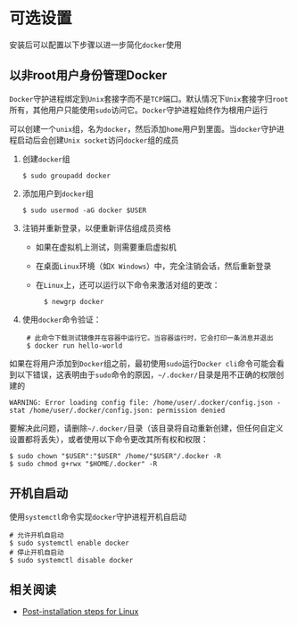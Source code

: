 
# 可选设置

安装后可以配置以下步骤以进一步简化`docker`使用

## 以非root用户身份管理Docker

`Docker`守护进程绑定到`Unix`套接字而不是`TCP`端口。默认情况下`Unix`套接字归`root`所有，其他用户只能使用`sudo`访问它。`Docker`守护进程始终作为根用户运行

可以创建一个`unix`组，名为`docker`，然后添加`home`用户到里面。当`docker`守护进程启动后会创建`Unix socket`访问`docker`组的成员

1. 创建`docker`组

    ```
    $ sudo groupadd docker
    ```

2. 添加用户到`docker`组

    ```
    $ sudo usermod -aG docker $USER
    ```

3. 注销并重新登录，以便重新评估组成员资格
    * 如果在虚拟机上测试，则需要重启虚拟机
    * 在桌面`Linux`环境（如`X Windows`）中，完全注销会话，然后重新登录
    * 在`Linux`上，还可以运行以下命令来激活对组的更改：

            $ newgrp docker 

4. 使用`docker`命令验证：

        # 此命令下载测试镜像并在容器中运行它。当容器运行时，它会打印一条消息并退出
        $ docker run hello-world

如果在将用户添加到`Docker`组之前，最初使用`sudo`运行`Docker cli`命令可能会看到以下错误，这表明由于`sudo`命令的原因，`~/.docker/`目录是用不正确的权限创建的

```
WARNING: Error loading config file: /home/user/.docker/config.json - stat /home/user/.docker/config.json: permission denied
```

要解决此问题，请删除`~/.docker/`目录（该目录将自动重新创建，但任何自定义设置都将丢失），或者使用以下命令更改其所有权和权限：

```
$ sudo chown "$USER":"$USER" /home/"$USER"/.docker -R
$ sudo chmod g+rwx "$HOME/.docker" -R
```

## 开机自启动

使用`systemctl`命令实现`docker`守护进程开机自启动

```
# 允许开机自启动
$ sudo systemctl enable docker
# 停止开机自启动
$ sudo systemctl disable docker
```

## 相关阅读

* [Post-installation steps for Linux](https://docs.docker.com/install/linux/linux-postinstall/)